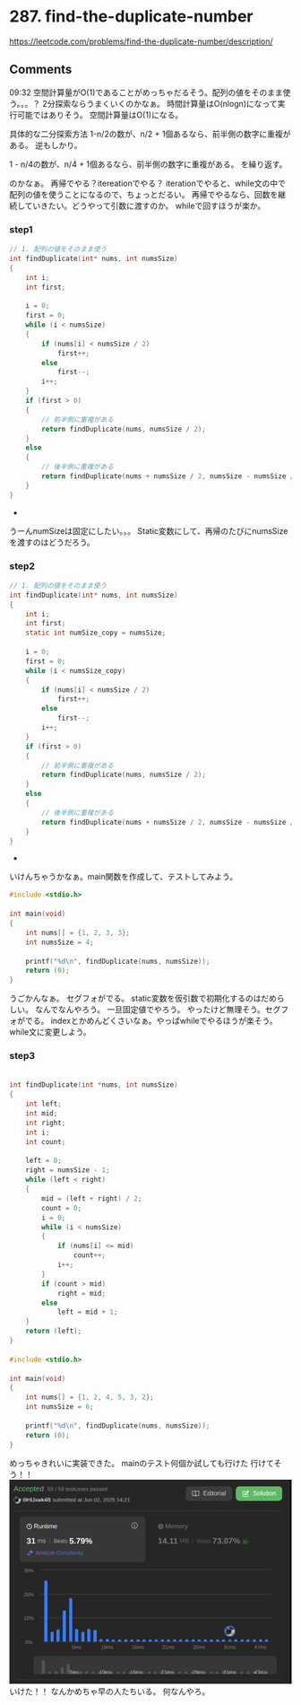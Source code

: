 # 287. find-the-duplicate-number

https://leetcode.com/problems/find-the-duplicate-number/description/

## Comments
09:32
空間計算量がO(1)であることがめっちゃだるそう。配列の値をそのまま使う。。。？
2分探索ならうまくいくのかなぁ。
時間計算量はO(nlogn)になって実行可能ではありそう。
空間計算量はO(1)になる。

具体的な二分探索方法
1-n/2の数が、n/2 + 1個あるなら、前半側の数字に重複がある。
逆もしかり。

1 - n/4の数が、n/4 + 1個あるなら、前半側の数字に重複がある。
を繰り返す。

のかなぁ。
再帰でやる？itereationでやる？
iterationでやると、while文の中で配列の値を使うことになるので、ちょっとだるい。
再帰でやるなら、回数を継続していきたい。どうやって引数に渡すのか。
whileで回すほうが楽か。

### step1
```c
// 1. 配列の値をそのまま使う
int findDuplicate(int* nums, int numsSize)
{
	int i;
	int first;

	i = 0;
	first = 0;
	while (i < numsSize)
	{
		if (nums[i] < numsSize / 2)
			first++;
		else
			first--;
		i++;
	}
	if (first > 0)
	{
		// 前半側に重複がある
		return findDuplicate(nums, numsSize / 2);
	}
	else
	{
		// 後半側に重複がある
		return findDuplicate(nums + numsSize / 2, numsSize - numsSize / 2);
	}
}
```
*
うーんnumSizeは固定にしたい。。。
Static変数にして、再帰のたびにnumsSizeを渡すのはどうだろう。

### step2
```c
// 1. 配列の値をそのまま使う
int findDuplicate(int* nums, int numsSize)
{
	int i;
	int first;
	static int numSize_copy = numsSize;

	i = 0;
	first = 0;
	while (i < numsSize_copy)
	{
		if (nums[i] < numsSize / 2)
			first++;
		else
			first--;
		i++;
	}
	if (first > 0)
	{
		// 前半側に重複がある
		return findDuplicate(nums, numsSize / 2);
	}
	else
	{
		// 後半側に重複がある
		return findDuplicate(nums + numsSize / 2, numsSize - numsSize / 2);
	}
}
```
*
いけんちゃうかなぁ。main関数を作成して、テストしてみよう。

```c
#include <stdio.h>

int	main(void)
{
	int nums[] = {1, 2, 3, 3};
	int numsSize = 4;

	printf("%d\n", findDuplicate(nums, numsSize));
	return (0);
}
```
うごかんなぁ。
セグフォがでる。
static変数を仮引数で初期化するのはだめらしい。
なんでなんやろう。
一旦固定値でやろう。
やったけど無理そう。セグフォがでる。
indexとかめんどくさいなぁ。やっぱwhileでやるほうが楽そう。
while文に変更しよう。
### step3
```c

int	findDuplicate(int *nums, int numsSize)
{
	int	left;
	int mid;
	int right;
	int	i;
	int	count;

	left = 0;
	right = numsSize - 1;
	while (left < right)
	{
		mid = (left + right) / 2;
		count = 0;
		i = 0;
		while (i < numsSize)
		{
			if (nums[i] <= mid)
				count++;
			i++;
		}
		if (count > mid)
			right = mid;
		else
			left = mid + 1;
	}
	return (left);
}

#include <stdio.h>

int	main(void)
{
	int nums[] = {1, 2, 4, 5, 3, 2};
	int numsSize = 6;

	printf("%d\n", findDuplicate(nums, numsSize));
	return (0);
}

```
めっちゃきれいに実装できた。
mainのテスト何個か試しても行けた
行けてそう！！
![result](image.png)
いけた！！
なんかめちゃ早の人たちいる。
何なんやろ。
